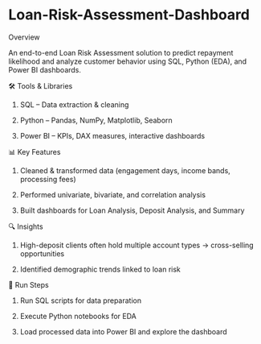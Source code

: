 # Loan-Risk-Assessment-Dashboard
Overview

An end-to-end Loan Risk Assessment solution to predict repayment likelihood and analyze customer behavior using SQL, Python (EDA), and Power BI dashboards.

🛠 Tools & Libraries

1) SQL – Data extraction & cleaning

2) Python – Pandas, NumPy, Matplotlib, Seaborn

3) Power BI – KPIs, DAX measures, interactive dashboards

📊 Key Features

1) Cleaned & transformed data (engagement days, income bands, processing fees)

2) Performed univariate, bivariate, and correlation analysis

3) Built dashboards for Loan Analysis, Deposit Analysis, and Summary

🔍 Insights

1) High-deposit clients often hold multiple account types → cross-selling opportunities

2) Identified demographic trends linked to loan risk

🚀 Run Steps

1) Run SQL scripts for data preparation

2) Execute Python notebooks for EDA

3) Load processed data into Power BI and explore the dashboard
